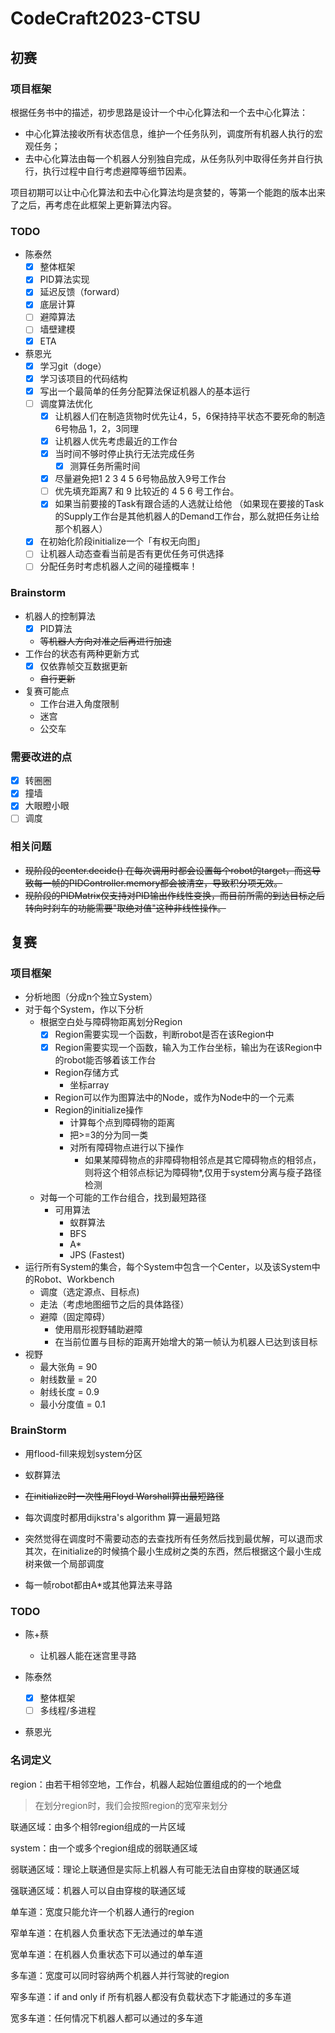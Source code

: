 # CodeCraft2023-CTSU

## 初赛

### 项目框架

根据任务书中的描述，初步思路是设计一个中心化算法和一个去中心化算法：

- 中心化算法接收所有状态信息，维护一个任务队列，调度所有机器人执行的宏观任务；
- 去中心化算法由每一个机器人分别独自完成，从任务队列中取得任务并自行执行，执行过程中自行考虑避障等细节因素。

项目初期可以让中心化算法和去中心化算法均是贪婪的，等第一个能跑的版本出来了之后，再考虑在此框架上更新算法内容。

### TODO

- 陈泰然
    - [x] 整体框架
    - [x] PID算法实现
    - [x] 延迟反馈（forward）
    - [x] 底层计算
    - [ ] 避障算法
    - [ ] 墙壁建模
    - [x] ETA
- 蔡恩光
    - [x] 学习git（doge）
    - [x] 学习该项目的代码结构
    - [x] 写出一个最简单的任务分配算法保证机器人的基本运行
    - [ ] 调度算法优化
        - [x] 让机器人们在制造货物时优先让4，5，6保持持平状态不要死命的制造6号物品 1，2，3同理
        - [x] 让机器人优先考虑最近的工作台
        - [x] 当时间不够时停止执行无法完成任务
            - [x] 测算任务所需时间
        - [x] 尽量避免把1 2 3 4 5 6号物品放入9号工作台
        - [ ] 优先填充距离7 和 9 比较近的 4 5 6 号工作台。
        - [x] 如果当前要接的Task有跟合适的人选就让给他 （如果现在要接的Task的Supply工作台是其他机器人的Demand工作台，那么就把任务让给那个机器人）
    - [x] 在初始化阶段initialize一个「有权无向图」
    - [ ] 让机器人动态查看当前是否有更优任务可供选择
    - [ ] 分配任务时考虑机器人之间的碰撞概率！

### Brainstorm

- 机器人的控制算法
    - [x] PID算法
    - ~~等机器人方向对准之后再进行加速~~
- 工作台的状态有两种更新方式
    - [x] 仅依靠帧交互数据更新
    - ~~自行更新~~
- 复赛可能点
    - 工作台进入角度限制
    - 迷宫
    - 公交车

### 需要改进的点

- [x] 转圈圈
- [x] 撞墙
- [x] 大眼瞪小眼
- [ ] 调度

### 相关问题

- ~~现阶段的center.decide()
  在每次调用时都会设置每个robot的target，而这导致每一帧的PIDController.memory都会被清空，导致积分项无效。~~
- ~~现阶段的PIDMatrix仅支持对PID输出作线性变换，而目前所需的到达目标之后转向时刹车的功能需要"取绝对值"这种非线性操作。~~

## 复赛

### 项目框架

- 分析地图（分成n个独立System）
- 对于每个System，作以下分析
    - 根据空白处与障碍物距离划分Region
        - [x] Region需要实现一个函数，判断robot是否在该Region中
        - [x] Region需要实现一个函数，输入为工作台坐标，输出为在该Region中的robot能否够着该工作台
        - Region存储方式
            - 坐标array
        - Region可以作为图算法中的Node，或作为Node中的一个元素
        - Region的initialize操作
            - 计算每个点到障碍物的距离
            - 把>=3的分为同一类
            - 对所有障碍物点进行以下操作
                - 如果某障碍物点的非障碍物相邻点是其它障碍物点的相邻点，则将这个相邻点标记为障碍物*,仅用于system分离与瘦子路径检测
    - 对每一个可能的工作台组合，找到最短路径
        - 可用算法
            - 蚁群算法
            - BFS
            - A*
            - JPS (Fastest)
- 运行所有System的集合，每个System中包含一个Center，以及该System中的Robot、Workbench
    - 调度（选定源点、目标点)
    - 走法（考虑地图细节之后的具体路径）
    - 避障（固定障碍）
        - 使用扇形视野辅助避障
        - 在当前位置与目标的距离开始增大的第一帧认为机器人已达到该目标
- 视野
  - 最大张角 = 90
  - 射线数量 = 20
  - 射线长度 = 0.9
  - 最小分度值 = 0.1

### BrainStorm

- 用flood-fill来规划system分区

- 蚁群算法
- ~~在initialize时一次性用Floyd Warshall算出最短路径~~
- 每次调度时都用dijkstra's algorithm 算一遍最短路
- 突然觉得在调度时不需要动态的去查找所有任务然后找到最优解，可以退而求其次，在initialize的时候搞个最小生成树之类的东西，然后根据这个最小生成树来做一个局部调度

- 每一帧robot都由A*或其他算法来寻路

### TODO

- 陈+蔡
    - 让机器人能在迷宫里寻路

- 陈泰然
    - [x] 整体框架
    - [ ] 多线程/多进程
- 蔡恩光

### 名词定义

region：由若干相邻空地，工作台，机器人起始位置组成的的一个地盘

> 在划分region时，我们会按照region的宽窄来划分

联通区域：由多个相邻region组成的一片区域

system：由一个或多个region组成的弱联通区域

弱联通区域：理论上联通但是实际上机器人有可能无法自由穿梭的联通区域

强联通区域：机器人可以自由穿梭的联通区域

单车道：宽度只能允许一个机器人通行的region

窄单车道：在机器人负重状态下无法通过的单车道

宽单车道：在机器人负重状态下可以通过的单车道

多车道：宽度可以同时容纳两个机器人并行驾驶的region

窄多车道：if and only if 所有机器人都没有负载状态下才能通过的多车道

宽多车道：任何情况下机器人都可以通过的多车道

